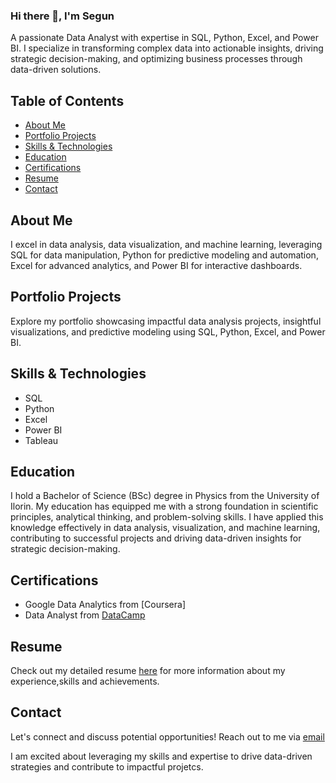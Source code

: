 ### Hi there 👋, I'm Segun
A passionate Data Analyst with expertise in SQL, Python, Excel, and Power BI. I specialize in transforming complex data into actionable insights, driving strategic decision-making, and optimizing business processes through data-driven solutions.

## Table of Contents

- [About Me](#about-me)
- [Portfolio Projects](#portfolio-projects)
- [Skills & Technologies](#skills--technologies)
- [Education](#education)
- [Certifications](#certifications)
- [Resume](#resume)
- [Contact](#contact)

## About Me
I excel in data analysis, data visualization, and machine learning, leveraging SQL for data manipulation, Python for predictive modeling and automation, Excel for advanced analytics, and Power BI for interactive dashboards.

## Portfolio Projects
Explore my portfolio showcasing impactful data analysis projects, insightful visualizations, and predictive modeling using SQL, Python, Excel, and Power BI.

## Skills & Technologies
- SQL
- Python
- Excel
- Power BI
- Tableau

## Education
I hold a Bachelor of Science (BSc) degree in Physics from the University of Ilorin. My education has equipped me with a strong foundation in scientific principles, analytical thinking, and problem-solving skills. I have applied this knowledge effectively in data analysis, visualization, and machine learning, contributing to successful projects and driving data-driven insights for strategic decision-making.

## Certifications
- Google Data Analytics from [Coursera]
- Data Analyst from [DataCamp](https://www.datacamp.com/completed/statement-of-accomplishment/track/76b612084e4516ead772e4084f81747d58e5c839)

## Resume
Check out my detailed resume [here]() for more information about my experience,skills and achievements.

## Contact
Let's connect and discuss potential opportunities! Reach out to me via [email](mailto:segunbakare.d@gmail.com)

I am excited about leveraging my skills and expertise to drive data-driven strategies and contribute to impactful projetcs.
